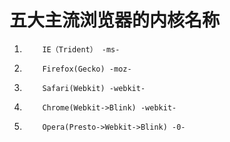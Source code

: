 # 五大主流浏览器的内核名称
1.         IE（Trident） -ms-
2.         Firefox(Gecko) -moz-
3.         Safari(Webkit) -webkit-
4.         Chrome(Webkit->Blink) -webkit-
5.         Opera(Presto->Webkit->Blink) -0-